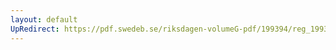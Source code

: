 ```yaml
---
layout: default
UpRedirect: https://pdf.swedeb.se/riksdagen-volumeG-pdf/199394/reg_199394/reg_199394_0143.pdf
---
```

